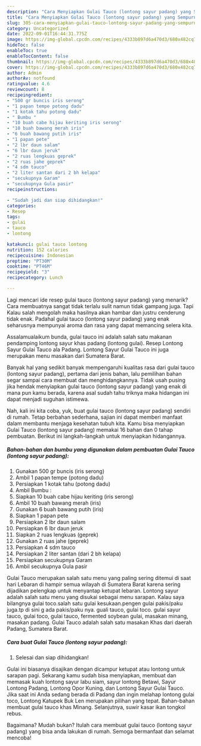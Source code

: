 ```yaml
---
description: "Cara Menyiapkan Gulai Tauco (lontong sayur padang) yang Sempurna "
title: "Cara Menyiapkan Gulai Tauco (lontong sayur padang) yang Sempurna "
slug: 305-cara-menyiapkan-gulai-tauco-lontong-sayur-padang-yang-sempurna
category: Uncategorized
date: 2022-09-01T16:44:31.775Z
image: https://img-global.cpcdn.com/recipes/4333b897d6a470d3/680x482cq70/gulai-tauco-lontong-sayur-padang-foto-resep-utama.jpg
hideToc: false
enableToc: true
enableTocContent: false
thumbnail: https://img-global.cpcdn.com/recipes/4333b897d6a470d3/680x482cq70/gulai-tauco-lontong-sayur-padang-foto-resep-utama.jpg
cover: https://img-global.cpcdn.com/recipes/4333b897d6a470d3/680x482cq70/gulai-tauco-lontong-sayur-padang-foto-resep-utama.jpg
author: Admin
authorAv: notfound
ratingvalue: 4.6
reviewcount: 8
recipeingredient:
- "500 gr buncis iris serong"
- "1 papan tempe potong dadu"
- "1 kotak tahu potong dadu"
- " Bumbu "
- "10 buah cabe hijau keriting iris serong"
- "10 buah bawang merah iris"
- "6 buah bawang putih iris"
- "1 papan pete"
- "2 lbr daun salam"
- "6 lbr daun jeruk"
- "2 ruas lengkuas geprek"
- "2 ruas jahe geprek"
- "4 sdm tauco"
- "2 liter santan dari 2 bh kelapa"
- "secukupnya Garam"
- "secukupnya Gula pasir"
recipeinstructions:

- "Sudah jadi dan siap dihidangkan!"
categories:
- Resep
tags:
- gulai
- tauco
- lontong

katakunci: gulai tauco lontong 
nutrition: 152 calories
recipecuisine: Indonesian
preptime: "PT30M"
cooktime: "PT46M"
recipeyield: "3"
recipecategory: Lunch

---
```



Lagi mencari ide resep gulai tauco (lontong sayur padang) yang menarik? Cara membuatnya sangat tidak terlalu sulit namun tidak gampang juga. Tapi Kalau salah mengolah maka hasilnya akan hambar dan justru cenderung tidak enak. Padahal gulai tauco (lontong sayur padang) yang enak seharusnya mempunyai aroma dan rasa yang dapat memancing selera kita.


Assalamualaikum bunda, gulai tauco ini adalah salah satu makanan pendamping lontong sayur khas padang (lontong gulai). Resep Lontong Sayur Gulai Tauco ala Padang. Lontong Sayur Gulai Tauco ini juga merupakan menu masakan dari Sumatera Barat.

Banyak hal yang sedikit banyak mempengaruhi kualitas rasa dari gulai tauco (lontong sayur padang), pertama dari jenis bahan, lalu pemilihan bahan segar sampai cara membuat dan menghidangkannya. Tidak usah pusing jika hendak menyiapkan gulai tauco (lontong sayur padang) yang enak di mana pun kamu berada, karena asal sudah tahu triknya maka hidangan ini dapat menjadi suguhan istimewa.


Nah, kali ini kita coba, yuk, buat gulai tauco (lontong sayur padang) sendiri di rumah. Tetap berbahan sederhana, sajian ini dapat memberi manfaat dalam membantu menjaga kesehatan tubuh kita. Kamu bisa menyiapkan Gulai Tauco (lontong sayur padang) memakai 16 bahan dan 0 tahap pembuatan. Berikut ini langkah-langkah untuk menyiapkan hidangannya.

<!--inarticleads1-->

##### Bahan-bahan dan bumbu yang digunakan dalam pembuatan Gulai Tauco (lontong sayur padang):

1. Gunakan 500 gr buncis (iris serong)
1. Ambil 1 papan tempe (potong dadu)
1. Persiapkan 1 kotak tahu (potong dadu)
1. Ambil  Bumbu :
1. Siapkan 10 buah cabe hijau keriting (iris serong)
1. Ambil 10 buah bawang merah (iris)
1. Gunakan 6 buah bawang putih (iris)
1. Siapkan 1 papan pete
1. Persiapkan 2 lbr daun salam
1. Persiapkan 6 lbr daun jeruk
1. Siapkan 2 ruas lengkuas (geprek)
1. Gunakan 2 ruas jahe (geprek)
1. Persiapkan 4 sdm tauco
1. Persiapkan 2 liter santan (dari 2 bh kelapa)
1. Persiapkan secukupnya Garam
1. Ambil secukupnya Gula pasir


Gulai Tauco merupakan salah satu menu yang paling sering ditemui di saat hari Lebaran di hampir semua wilayah di Sumatera Barat karena sering dijadikan pelengkap untuk menyantap ketupat lebaran. Lontong sayur adalah salah satu menu yang disukai sebagai menu sarapan. Kalau saya bilangnya gulai toco.salah satu gulai kesukaan.pengen gulai pakis/paku juga.tp di sini g ada pakis/paku nya. guali tauco, gulai toco. gulai sayur tauco, gulai toco, gulai tauco, fermented soybean gulai, masakan minang, masakan padang. Gulai Tauco adalah salah satu masakan Khas dari daerah Padang, Sumatera Barat. 

<!--inarticleads2-->

##### Cara buat Gulai Tauco (lontong sayur padang):


1. Selesai dan siap dihidangkan!

Gulai ini biasanya disajikan dengan dicampur ketupat atau lontong untuk sarapan pagi. Sekarang kamu sudah bisa menyiapkan, membuat dan memasak kuah lontong sayur labu siam, sayur lontong Betawi, Sayur Lontong Padang, Lontong Opor Kuning, dan Lontong Sayur Gulai Tauco. Jika saat ini Anda sedang berada di Padang dan ingin melahap lontong gulai toco, Lontong Katupek Buk Len merupakan pilihan yang tepat. Bahan-bahan membuat gulai tauco khas Minang. Selanjutnya, suwir kasar ikan tongkol rebus. 

Bagaimana? Mudah bukan? Itulah cara membuat gulai tauco (lontong sayur padang) yang bisa anda lakukan di rumah. Semoga bermanfaat dan selamat mencoba!
